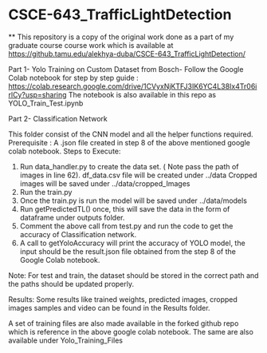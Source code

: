 # CSCE-643_TrafficLightDetection
** This repository is a copy of the original work done as a part of my graduate course course work which is available  at https://github.tamu.edu/alekhya-duba/CSCE-643_TrafficLightDetection/ 

Part 1-
Yolo Training on Custom Dataset from Bosch- 
Follow the Google Colab notebook for step by step guide : https://colab.research.google.com/drive/1CVyxNjKTFJ3IK6YC4L38Ix4Tr06irlCy?usp=sharing
The notebook is also available in this repo as YOLO_Train_Test.ipynb

Part 2- 
Classification Network

This folder consist of the CNN model and all the helper functions required.
Prerequisite : A .json file created in step 8 of the above mentioned google colab notebook.
Steps to Execute:
 1. Run data_handler.py to create the data set. ( Note pass the path of images in line 62). 
    df_data.csv file will be created under ../data
    Cropped images will be saved under ../data/cropped_Images
 2. Run the train.py
 3. Once the train.py is run the model will be saved under ../data/models
 4. Run getPredictedTL() once, this will save the data in the form of dataframe under outputs folder.
 5. Comment the above call from test.py and run the code to get the accuracy of Classification network.
 6. A call to getYoloAccuracy will print the accuracy of YOLO model, the input should be the result.json file obtained from the step 8 of the Google Colab notebook.

Note: For test and train, the dataset should be stored in the correct path and the paths should be updated properly.

Results:
Some results like trained weights, predicted images, cropped images samples and video can be found in the Results folder.
 
A set of training files are also made available in the forked github repo which is reference in the above google colab notebook. 
The same are also available under Yolo_Training_Files
